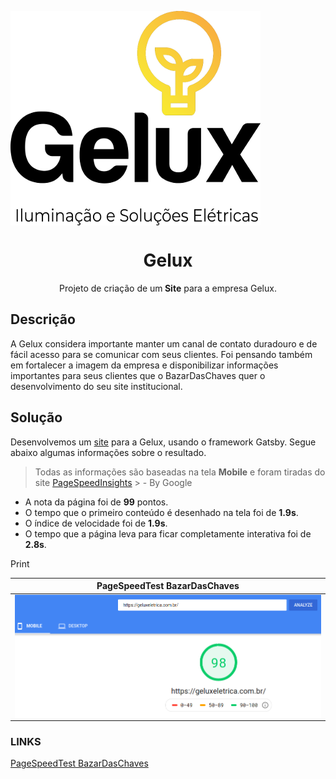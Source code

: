 <img src="./src/img/gelux.png" align="center"></img>
<h1 align="center">Gelux</h1>
<p align="center">Projeto de criação de um<strong> Site</strong> para a empresa Gelux.</p>

## Descrição
A Gelux considera importante manter um canal de contato duradouro e de fácil acesso para se comunicar com seus clientes. Foi pensando também em fortalecer a imagem da empresa e disponibilizar informações importantes para seus clientes que o BazarDasChaves quer o desenvolvimento do seu site institucional.

## Solução
Desenvolvemos um [site](https://geluxeletrica.com.br/) para a Gelux, usando o framework Gatsby.
Segue abaixo algumas informações sobre o resultado.

> Todas as informações são baseadas na tela **Mobile** e foram tiradas do site [PageSpeedInsights](https://developers.google.com/speed/pagespeed/insights/) > - By Google

- A nota da página foi de **99** pontos.
- O tempo que o primeiro conteúdo é desenhado na tela foi de **1.9s**.
- O índice de velocidade foi de **1.9s**.
- O tempo que a página leva para ficar completamente interativa foi de **2.8s**. 

Print

PageSpeedTest BazarDasChaves                                         |  
:-----------------------------------------------------------:|
<img src="./src/img/pageSpeedTest.png" align="left"/>   | 


### LINKS

[PageSpeedTest BazarDasChaves](https://developers.google.com/speed/pagespeed/insights/?url=https%3A%2F%2Fgeluxeletrica.com.br%2F&tab=mobile)

